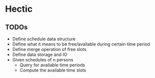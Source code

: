 Hectic
====

## TODOs
- Define schedule data structure
- Define what it means to be free/available during certain time period
- Define merge operation of free slots
- Define data storage and IO
- Given schedules of n persons
    - Query for available time periods
    - Compute the available time slots
